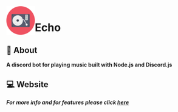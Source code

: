 <img align="left" src="/assets/img/portfolio/cd-player-mini.png"/> 

# Echo


## :microphone: About

**A discord bot for playing music built with Node.js and Discord.js**

## :computer: Website

***For more info and for features please click [here](https://joe2k.github.io/Echo/)***
